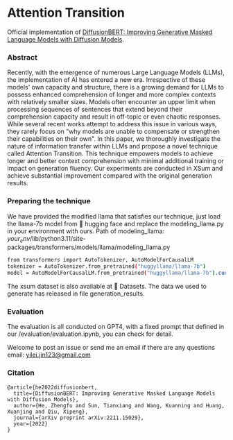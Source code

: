 # Attention Transition

Official implementation of [DiffusionBERT: Improving Generative Masked Language Models with Diffusion Models](https://arxiv.org/abs/2211.15029).

### Abstract
Recently, with the emergence of numerous Large Language Models (LLMs), the implementation of AI has entered a new era. Irrespective of these models' own capacity and structure, there is a growing demand for LLMs to possess enhanced comprehension of longer and more complex contexts with relatively smaller sizes. Models often encounter an upper limit when processing sequences of sentences that extend beyond their comprehension capacity and result in off-topic or even chaotic responses. While several recent works attempt to address this issue in various ways, they rarely focus on "why models are unable to compensate or strengthen their capabilities on their own". In this paper, we thoroughly investigate the nature of information transfer within LLMs and propose a novel technique called Attention Transition. This technique empowers models to achieve longer and better context comprehension with minimal additional training or impact on generation fluency. Our experiments are conducted in XSum and achieve substantial improvement compared with the original generation results.

### Preparing the technique

We have provided the modified llama that satisfies our technique, just load the llama-7b model from 🤗 hugging face and replace
the modeling_llama.py in your environment with ours. Path of modeling_llama: $your_env$/lib/python3.11/site-packages/transformers/models/llama/modeling_llama.py

```bash
from transformers import AutoTokenizer, AutoModelForCausalLM
tokenizer = AutoTokenizer.from_pretrained("huggyllama/llama-7b")
model = AutoModelForCausalLM.from_pretrained("huggyllama/llama-7b").cuda().eval().half()
```

The xsum dataset is also available at 🤗 Datasets. The data we used to generate has released in file generation_results.

### Evaluation

The evaluation is all conducted on GPT4, with a fixed prompt that defined in our /evaluation/evaluation.ipynb, you can check for detail.

Welcome to post an issue or send me an email if there are any questions
email: yilei.jin123@gmail.com

### Citation

```
@article{he2022diffusionbert,
  title={DiffusionBERT: Improving Generative Masked Language Models with Diffusion Models},
  author={He, Zhengfu and Sun, Tianxiang and Wang, Kuanning and Huang, Xuanjing and Qiu, Xipeng},
  journal={arXiv preprint arXiv:2211.15029},
  year={2022}
}
